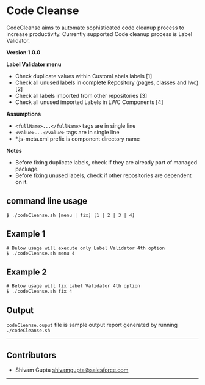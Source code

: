 # Code Cleanse
CodeCleanse aims to automate sophisticated code cleanup process to increase productivity.
Currently supported Code cleanup process is Label Validator.

**Version 1.0.0**

**Label Validator menu**
- Check duplicate values within CustomLabels.labels [1]
- Check all unused labels in complete Repository (pages, classes and lwc) [2]
- Check all labels imported from other repositories [3]
- Check all unused imported Labels in LWC Components [4]

**Assumptions**
- `<fullName>...</fullName>` tags are in single line
- `<value>...</value>` tags are in single line
- *.js-meta.xml prefix is component directory name

**Notes**
- Before fixing duplicate labels, check if they are already part of managed package.
- Before fixing unused labels, check if other repositories are dependent on it.

## command line usage

`$ ./codeCleanse.sh [menu | fix] [1 | 2 | 3 | 4]`

## Example 1


```#!/bin/sh
# Below usage will execute only Label Validator 4th option
$ ./codeCleanse.sh menu 4
```

## Example 2


```#!/bin/sh
# Below usage will fix Label Validator 4th option
$ ./codeCleanse.sh fix 4
```

## Output

`codeCleanse.ouput` file is sample output report generated by running `./codeCleanse.sh` 

---

## Contributors

- Shivam Gupta <shivamgupta@salesforce.com>

---

